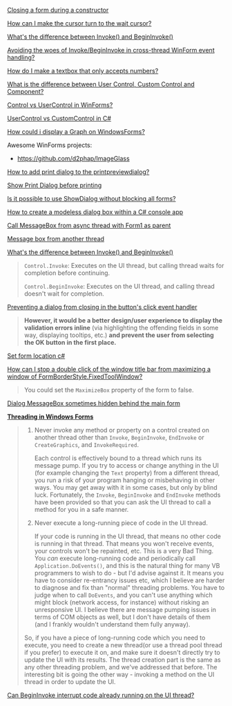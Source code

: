 [Closing a form during a constructor](https://stackoverflow.com/questions/3067901/closing-a-form-during-a-constructor)

[How can I make the cursor turn to the wait cursor?](https://stackoverflow.com/questions/1568557/how-can-i-make-the-cursor-turn-to-the-wait-cursor)

[What's the difference between Invoke() and BeginInvoke()](https://stackoverflow.com/questions/229554/whats-the-difference-between-invoke-and-begininvoke)

[Avoiding the woes of Invoke/BeginInvoke in cross-thread WinForm event handling?](https://stackoverflow.com/questions/1364116/avoiding-the-woes-of-invoke-begininvoke-in-cross-thread-winform-event-handling)

[How do I make a textbox that only accepts numbers?](https://stackoverflow.com/questions/463299/how-do-i-make-a-textbox-that-only-accepts-numbers)

[What is the difference between User Control, Custom Control and Component?](https://stackoverflow.com/questions/1322451/what-is-the-difference-between-user-control-custom-control-and-component)

[Control vs UserControl in WinForms?](https://stackoverflow.com/questions/921278/control-vs-usercontrol-in-winforms)

[UserControl vs CustomControl in C#](https://stackoverflow.com/questions/15294974/usercontrol-vs-customcontrol-in-c-sharp)

[How could i display a Graph on WindowsForms?](https://stackoverflow.com/questions/38713649/how-could-i-display-a-graph-on-windowsforms)

Awesome WinForms projects:

- https://github.com/d2phap/ImageGlass

[How to add print dialog to the printpreviewdialog?](https://stackoverflow.com/questions/40236241/how-to-add-print-dialog-to-the-printpreviewdialog)

[Show Print Dialog before printing](https://stackoverflow.com/questions/15985909/show-print-dialog-before-printing)

[Is it possible to use ShowDialog without blocking all forms?](https://stackoverflow.com/questions/428494/is-it-possible-to-use-showdialog-without-blocking-all-forms)

[How to create a modeless dialog box within a C# console app](https://stackoverflow.com/questions/38549753/how-to-create-a-modeless-dialog-box-within-a-c-sharp-console-app)

[Call MessageBox from async thread with Form1 as parent](https://stackoverflow.com/questions/5349524/call-messagebox-from-async-thread-with-form1-as-parent)

[Message box from another thread](https://stackoverflow.com/questions/12949333/message-box-from-another-thread)

[What's the difference between Invoke() and BeginInvoke()](https://stackoverflow.com/questions/229554/whats-the-difference-between-invoke-and-begininvoke)

> `Control.Invoke`: Executes on the UI thread, but calling thread waits for completion before continuing.
>
> `Control.BeginInvoke`: Executes on the UI thread, and calling thread doesn't wait for completion.

[Preventing a dialog from closing in the button's click event handler](https://stackoverflow.com/questions/2499644/preventing-a-dialog-from-closing-in-the-buttons-click-event-handler)

> **However, it would be a better design/user experience to display the validation errors inline** (via highlighting the offending fields in some way, displaying tooltips, etc.) **and prevent the user from selecting the OK button in the first place.**

[Set form location c#](https://stackoverflow.com/questions/24016638/set-form-location-c-sharp)

[How can I stop a double click of the window title bar from maximizing a window of FormBorderStyle.FixedToolWindow?](https://stackoverflow.com/questions/9588540/how-can-i-stop-a-double-click-of-the-window-title-bar-from-maximizing-a-window-o)

> You could set the `MaximizeBox` property of the form to false.

[Dialog MessageBox sometimes hidden behind the main form](https://stackoverflow.com/questions/3467403/dialog-messagebox-sometimes-hidden-behind-the-main-form)

[**Threading in Windows Forms**](https://jonskeet.uk/csharp/threads/winforms.html)

> 1. Never invoke any method or property on a control created on another thread other than `Invoke`, `BeginInvoke`, `EndInvoke` or `CreateGraphics`, and `InvokeRequired`.
>
>    Each control is effectively bound to a thread which runs its message pump. If you try to access or change anything in the UI (for example changing the `Text` property) from a different thread, you run a risk of your program hanging or misbehaving in other ways. You may get away with it in some cases, but only by blind luck. Fortunately, the `Invoke`, `BeginInvoke` and `EndInvoke` methods have been provided so that you can ask the UI thread to call a method for you in a safe manner.
>
> 2. Never execute a long-running piece of code in the UI thread.
>
>    If your code is running in the UI thread, that means no other code is running in that thread. That means you won't receive events, your controls won't be repainted, etc. This is a very Bad Thing. You *can* execute long-running code and periodically call `Application.DoEvents()`, and this is              the natural thing for many VB programmers to wish to do - but I'd advise against it. It means you have to consider re-entrancy issues etc, which I believe are harder to diagnose and fix than "normal" threading problems. You have to judge when to call `DoEvents`, and you can't use anything which might block (network access, for instance) without risking an unresponsive UI. I believe there are message pumping issues in terms of COM objects as well, but I don't have details of them (and I frankly wouldn't understand them fully anyway).
>
> So, if you have a piece of long-running code which you need to execute, you need to create a new thread(or use a thread pool thread if you prefer) to execute it on, and make sure it doesn't directly try to update the UI with its results. The thread creation part is the same as any other threading problem, and we've addressed that before. The interesting bit is going the other way - invoking a method on the UI thread in order to update the UI.

[Can BeginInvoke interrupt code already running on the UI thread?](https://stackoverflow.com/questions/2048491/can-begininvoke-interrupt-code-already-running-on-the-ui-thread)

